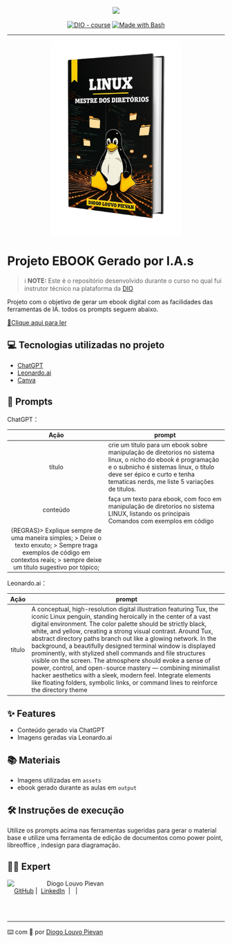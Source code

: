 <p align="center">
    <img width="100" src=".github/assets/banner.png">
</p>


<p align="center">
<a href="https://dio.me/"><img src="https://img.shields.io/badge/DIO-Course-28DA77?logo=youtube" alt="DIO - course"></a>
<a href="https://www.gnu.org/software/bash/" title="Go to Bash homepage"><img src="https://img.shields.io/badge/Prompt-Project-blue?logo=gnu-bash&amp;logoColor=white" alt="Made with Bash"></a></p>

-------


<p align="center">
<img 
    src="./assets/cover.png"
    width="300"  
/>
</p>

# Projeto EBOOK Gerado por I.A.s


 > ℹ️ **NOTE:** Este é o repositório desenvolvido durante o curso no qual fui instrutor técnico na plataforma da [DIO](https://dio.me)

Projeto com o objetivo de gerar um ebook digital com as facilidades das ferramentas de IA. todos os prompts
seguem abaixo.

<a href="https://github.com/diogolpievan/prompts-recipe-to-create-a-ebook/blob/main/output/ebook-linux%20diretorios.pdf" title="View PDF now"> 📕Clique aqui para ler</a>

## 💻 Tecnologias utilizadas no projeto

- [ChatGPT](https://chat.openai.com/) 
- [Leonardo.ai](https://leonardo.ai)
- [Canva](https://www.canva.com)

## 🧠 Prompts


ChatGPT：

|   Ação   | prompt                                                                                                                                                                                                                                                                         |
| :------: | ------------------------------------------------------------------------------------------------------------------------------------------------------------------------------------------------------------------------------------------------------------------------------ |
|  título  | crie um titulo para um ebook sobre manipulação de diretorios no sistema linux, o nicho do ebook é programação e o subnicho é sistemas linux, o título deve ser épico e curto e tenha tematicas nerds, me liste 5 variações de titulos.                                                      |
| conteúdo | faça um texto para ebook, com foco em manipulação de diretorios no sistema LINUX, listando os principais Comandos com exemplos em código 
{REGRAS}> Explique sempre de uma maneira simples; > Deixe o texto enxuto; > Sempre traga exemplos de código em contextos reais; > sempre deixe um título sugestivo por tópico; |


Leonardo.ai：

|  Ação  | prompt                                                                                 |
| :----: | -------------------------------------------------------------------------------------- |
| título | A conceptual, high-resolution digital illustration featuring Tux, the iconic Linux penguin, standing heroically in the center of a vast digital environment. The color palette should be strictly black, white, and yellow, creating a strong visual contrast. Around Tux, abstract directory paths branch out like a glowing network. In the background, a beautifully designed terminal window is displayed prominently, with stylized shell commands and file structures visible on the screen. The atmosphere should evoke a sense of power, control, and open-source mastery — combining minimalist hacker aesthetics with a sleek, modern feel. Integrate elements like floating folders, symbolic links, or command lines to reinforce the directory theme|

## ✨ Features

- Conteúdo gerado via ChatGPT
- Imagens geradas via Leonardo.ai

## 📚 Materiais

- Imagens utilizadas em `assets`
- ebook gerado durante as aulas em `output`

## 🛠️ Instruções de execução

Utilize os prompts acima nas ferramentas sugeridas para gerar o material base e utilize uma ferramenta de edição de documentos como power point, libreoffice , indesign para diagramação.

## 👨‍💻 Expert

<p>
    <img 
      align=left 
      margin=10 
      width=80 
      src="https://avatars.githubusercontent.com/u/140905190?v=4"
    />
    <p>&nbsp&nbsp&nbspDiogo Louvo Pievan<br>
    &nbsp&nbsp&nbsp
    <a href="https://github.com/diogolpievan">
    GitHub</a>&nbsp;|&nbsp;
    <a href="www.linkedin.com/in/diogolpievan">LinkedIn</a>
&nbsp;|&nbsp;
&nbsp;|&nbsp;</p>
</p>
<br/><br/>
<p>

---

⌨️ com 💜 por [Diogo Louvo Pievan](https://github.com/diogolpievan)
